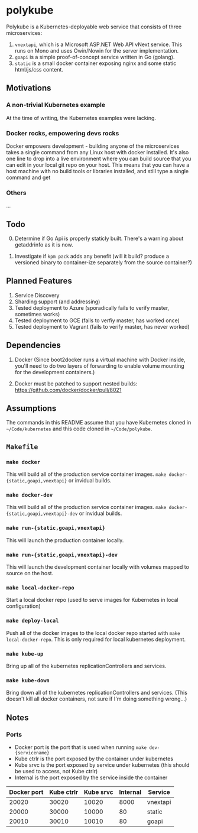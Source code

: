 # polykube

Polykube is a Kubernetes-deployable web service that consists of three microservices:

1. `vnextapi`, which is a Microsoft ASP.NET Web API vNext service. This runs on Mono and uses Owin/Nowin for the server implementation.
2. `goapi` is a simple proof-of-concept service written in Go (golang).
3. `static` is a small docker container exposing nginx and some static html/js/css content.

## Motivations

### A non-trivial Kubernetes example

At the time of writing, the Kubernetes examples were lacking.

### Docker rocks, empowering devs rocks

Docker empowers development - building anyone of the microservices takes a single command from any Linux host with docker installed. It's also one line to drop into a live environment where you can build source that you can edit in your local git repo on your host. This means that you can have a host machine with no build tools or libraries installed, and still type a single command and get 

### Others

...

## Todo

0. Determine if Go Api is properly staticly built. There's a warning about getaddrinfo as it is now.

1. Investigate if `kpm pack` adds any benefit (will it build? produce a versioned binary to container-ize separately from the source container?)

## Planned Features

1. Service Discovery
2. Sharding support (and addressing)
3. Tested deployment to Azure (sporadically fails to verify master, sometimes works)
3. Tested deployment to GCE (fails to verfiy master, has worked once)
3. Tested deployment to Vagrant (fails to verify master, has never worked)


## Dependencies

1. Docker (Since boot2docker runs a virtual machine with Docker inside, you'll need to do two layers of forwarding to enable volume mounting for the development containers.)

2. Docker must be patched to support nested builds: https://github.com/docker/docker/pull/8021


## Assumptions

The commands in this README assume that you have Kubernetes cloned in `~/Code/kubernetes` and this code cloned in `~/Code/polykube`.


## `Makefile`

### `make docker`
This will build all of the production service container images. `make docker-{static,goapi,vnextapi}` or invidual builds.

### `make docker-dev`
This will build all of the production service container images. `make docker-{static,goapi,vnextapi}-dev` or invidual builds.

### `make run-{static,goapi,vnextapi}`
This will launch the production container locally.

### `make run-{static,goapi,vnextapi}-dev`
This will launch the development container locally with volumes mapped to source on the host.


### `make local-docker-repo`
Start a local docker repo (used to serve images for Kubernetes in local configuration)

### `make deploy-local`
Push all of the docker images to the local docker repo started with `make local-docker-repo`. This is only required for local kubernetes deployment.


### `make kube-up`
Bring up all of the kubernetes replicationControllers and services.

### `make kube-down`
Bring down all of the kubernetes replicationControllers and services. (This doesn't kill all docker containers, not sure if I'm doing something wrong...)


## Notes

### Ports

- Docker port is the port that is used when running `make dev-{servicename}`
- Kube ctrlr is the port exposed by the container under kubernetes
- Kube srvc is the port exposed by service under kubernetes (this should be used to access, not Kube ctrlr)
- Internal is the port exposed by the service inside the container

Docker port | Kube ctrlr | Kube srvc | Internal | Service
------------|------------|-----------|-----------|--------
      20020 |      30020 |     10020 |     8000 | vnextapi
      20000 |      30000 |     10000 |       80 | static
      20010 |      30010 |     10010 |       80 | goapi